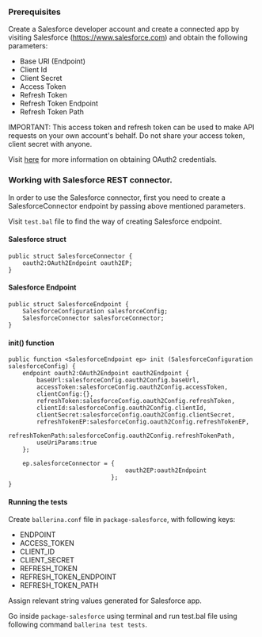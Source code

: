 ### Prerequisites
Create a Salesforce developer account and create a connected app by visiting Salesforce (https://www.salesforce.com) and obtain the following parameters:
* Base URl (Endpoint)
* Client Id
* Client Secret
* Access Token
* Refresh Token
* Refresh Token Endpoint
* Refresh Token Path

IMPORTANT: This access token and refresh token can be used to make API requests on your own account's behalf. Do not share your access token, client secret with anyone.

Visit [here](https://help.salesforce.com/articleView?id=remoteaccess_authenticate_overview.htm) for more information on obtaining OAuth2 credentials.

### Working with Salesforce REST connector.

In order to use the Salesforce connector, first you need to create a SalesforceConnector endpoint by passing above mentioned parameters.

Visit `test.bal` file to find the way of creating Salesforce endpoint.
#### Salesforce struct
```ballerina
public struct SalesforceConnector {
    oauth2:OAuth2Endpoint oauth2EP;
}
```
#### Salesforce Endpoint
```ballerina
public struct SalesforceEndpoint {
    SalesforceConfiguration salesforceConfig;
    SalesforceConnector salesforceConnector;
}
```

#### init() function
```ballerina
public function <SalesforceEndpoint ep> init (SalesforceConfiguration salesforceConfig) {
    endpoint oauth2:OAuth2Endpoint oauth2Endpoint {
        baseUrl:salesforceConfig.oauth2Config.baseUrl,
        accessToken:salesforceConfig.oauth2Config.accessToken,
        clientConfig:{},
        refreshToken:salesforceConfig.oauth2Config.refreshToken,
        clientId:salesforceConfig.oauth2Config.clientId,
        clientSecret:salesforceConfig.oauth2Config.clientSecret,
        refreshTokenEP:salesforceConfig.oauth2Config.refreshTokenEP,
        refreshTokenPath:salesforceConfig.oauth2Config.refreshTokenPath,
        useUriParams:true
    };

    ep.salesforceConnector = {
                                 oauth2EP:oauth2Endpoint
                             };
}
```
#### Running the tests
Create `ballerina.conf` file in `package-salesforce`, with following keys:
* ENDPOINT
* ACCESS_TOKEN
* CLIENT_ID
* CLIENT_SECRET
* REFRESH_TOKEN
* REFRESH_TOKEN_ENDPOINT
* REFRESH_TOKEN_PATH

Assign relevant string values generated for Salesforce app. 

Go inside `package-salesforce` using terminal and run test.bal file using following command `ballerina test tests`.

